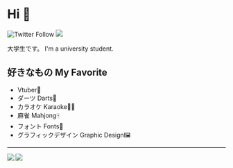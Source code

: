 # Hi 👋

![Twitter Follow](https://img.shields.io/twitter/follow/keic_s?logoColor=5abced&style=social)
<img src="https://komarev.com/ghpvc/?username=keic-s&color=5abced&style=flat-square">
<!--
<a href="http://qiita.com/keic-s"><img src="https://qiita-badge.apiapi.app/s/keic-s/posts.svg"></a>
<a href="http://qiita.com/keic-s"><img src="https://qiita-badge.apiapi.app/s/keic-s/contributions.svg"></a>
 -->

大学生です。
I'm a university student.

## 好きなもの My Favorite
- Vtuber🌈
- ダーツ Darts🎯
- カラオケ Karaoke🎤🎶
- 麻雀 Mahjong🀄
- フォント Fonts🔡
- グラフィックデザイン Graphic Design🖼

---

<a href="https://github.com/anuraghazra/github-readme-stats">
  <img align="left" 
       src="https://github-readme-stats.vercel.app/api?username=keic-s&count_private=true&show_icons=true&title_color=ffffff&bg_color=45,5abced,288bcf&icon_color=ffffff&text_color=ffffff" />
</a>
<a href="https://github.com/anuraghazra/github-readme-stats">
  <img align="left" src="https://github-readme-stats.vercel.app/api/top-langs/?username=keic-s&layout=compact&title_color=ffffff&bg_color=45,5abced,288bcf&text_color=ffffff"" />
</a>
